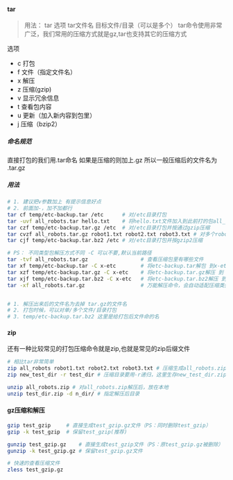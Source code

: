 #### tar
> 用法： tar 选项 tar文件名 目标文件/目录（可以是多个）
 tar命令使用非常广泛，我们常用的压缩方式就是gz,tar也支持其它的压缩方式

选项
- c 打包
- f 文件（指定文件名）
- x 解压
- z 压缩(gzip)
- v 显示冗余信息
- t 查看包内容
- u 更新（加入新内容到包里）
- j 压缩（bzip2）

##### 命名规范
直接打包的我们用.tar命名
如果是压缩的则加上.gz
所以一般压缩后的文件名为 .tar.gz

##### 用法
```bash
# 1. 建议把v参数加上 有提示信息好点
# 2. 前面加-，加不加都行
tar cf temp/etc-backup.tar /etc      # 对/etc目录打包
tar -uvf all_robots.tar hello.txt    # 将hello.txt文件加入到此前打的包all_robots.tar(注意如果已经压缩是不可以更新的)
tar czf temp/etc-backup.tar.gz /etc  # 对/etc目录打包并按通过gzip压缩
tar cvzf all_robots.tar.gz robot1.txt robot2.txt robot3.txt # 对多个robot文件进行打包按照gzip压缩
tar cjf temp/etc-backup.tar.bz2 /etc # 对/etc目录打包并按gzip2压缩

# PS： 不同类型包解压方式不同 -C 可以不要,默认当前路径
tar -tvf all_robots.tar.gz                 # 查看压缩包里有哪些文件
tar xf temp/etc-backup.tar -C x-etc        # 将etc-backup.tar解包 到x-etc(注意指的是目录,非文件)
tar xzf temp/etc-backup.tar.gz -C x-etc    # 将etc-backup.tar.gz解压 到 x-etc
tar xjf temp/etc-backup.tar.bz2 -C x-etc   # 将etc-backup.tar.bz2解压 到 x-etc
tar -xf all_robots.tar.gz                  # 万能解压命令，会自动适配压缩类型(推荐）


# 1. 解压出来后的文件名为去掉 tar.gz的文件名
# 2. 打包时候，可以对单/多个文件/目录打包
# 3. temp/etc-backup.tar.bz2 这里是给打包后文件命的名
```


#### zip
还有一种比较常见的打包压缩命令就是zip,也就是常见的zip后缀文件

```bash
# 相比tar非常简单
zip all_robots robot1.txt robot2.txt robot3.txt # 压缩生成all_robots.zip文件 .zip 会自动加上
zip new_test_dir -r test_dir # 压缩目录要用-r递归，这里生存new_test_dir.zip文件

unzip all_robots.zip # 对all_robots.zip解压后，放在本地
unzip test_dir.zip -d n_dir/ # 指定解压后目录
```

#### gz压缩和解压
```bash
gzip test_gzip     # 直接生成test_gzip.gz文件（PS：同时删除test_gzip）
gzip -k test_gzip  # 保留test_gzip(推荐)

gunzip test_gzip.gz    # 直接生成test_gzip文件（PS：原test_gzip.gz被删除）
gunzip -k test_gzip.gz # 保留test_gzip.gz文件

# 快速的查看压缩文件
zless test_gzip.gz

```




